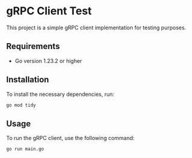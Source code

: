 # gRPC Client Test

This project is a simple gRPC client implementation for testing purposes.

## Requirements

- Go version 1.23.2 or higher

## Installation

To install the necessary dependencies, run:

```bash
go mod tidy
```

## Usage

To run the gRPC client, use the following command:

```bash
go run main.go
```
